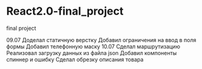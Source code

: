 # React2.0-final_project
final project

09.07
    Доделал статичную верстку
    Добавил ограничения на ввод в поля формы
    Добавил телефонную маску
10.07
    Cделал маршрутизацию
    Реализовал загрузку данных из файла json
    Добавил компоненты спиннер и ошибку
    Сделал обрезку описания товара